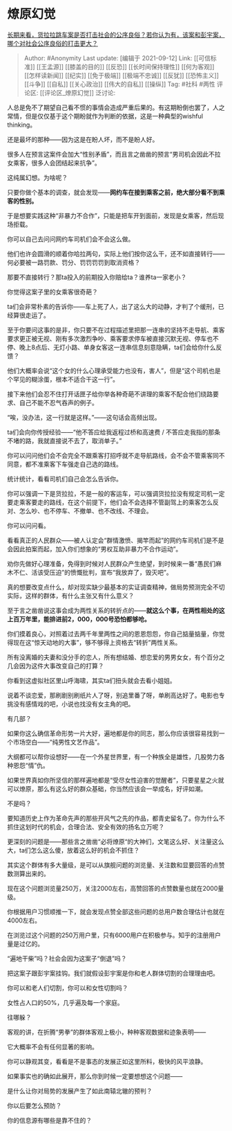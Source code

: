 # 燎原幻觉
[长期来看，货拉拉跳车案是否打击社会的公序良俗？若你认为有，该案和彭宇案，哪个对社会公序良俗的打击更大？](https://www.zhihu.com/question/448183600/answer/2116020337)

> Author: #Anonymity
> Last update: [编辑于 2021-09-12]
> Link: [[可信标准]] [[王孟源]] [[膝盖的目的]] [[反恐]] [[长时间保持理性]] [[何为客观]] [[怎样读新闻]] [[纪实]] [[免于极端]] [[极端不忠诚]] [[反犹]] [[恐怖主义]] [[斗争]] [[自私]] [[关心政治]] [[伟大的自私]] [[操纵]]
> Tag: #社科 #两性
> 评论区: [[评论区_燎原幻觉]]
> 泛讨论:

人总是免不了期望自己看不惯的事情会造成严重后果的。有这期盼倒也罢了，人之常情，但是仅仅基于这个期盼就作为判断的依据，这是一种典型的wishful thinking。

还是最坏的那种——因为这是在盼人坏，而不是盼人好。

很多人在预言这案件会加大“性别矛盾”，而且言之凿凿的预言“男司机会因此不拉女乘客，很多人会团结起来抗争”。

这纯属幻想。为啥呢？

只要你做个基本的调查，就会发现——**网约车在接到乘客之前，绝大部分看不到乘客的性别。**

于是想要实践这种“非暴力不合作”，只能是把车开到面前，发现是女乘客，然后现场拒载。

你可以自己去问问网约车司机们会不会这么做。

他们也许会圆滑的顺着你哈拉两句，实际上他们按你这么干，还不如直接转行——何必要被一路罚款、罚分、罚罚罚罚到取消资格？

那要不直接转行？那ta投入的前期投入你赔给ta？谁养ta一家老小？

你觉得这案子里的女乘客很奇葩？

ta们会非常朴素的告诉你——车上死了人，出了这么大的动静，才判了个缓刑，已经算很走运了。

至于你要问这事的是非，你只要不在过程描述里把那一连串的坚持不走导航、乘客要求更正被无视、刚有多次激烈争吵、乘客要求停车被直接沉默无视、停车也不停、晚上8点后、无灯小路、单身女客这一连串信息刻意隐瞒，ta们会给你什么反馈？

他们大概率会说“这个女的什么心理承受能力也没有，害人”，但是“这个司机也是个罕见的糊涂蛋，根本不适合干这一行”。

接下来他们会忍不住打开话匣子给你举各种奇葩不讲理的乘客不配合他们绕路要求、自己不能不忍气吞声的例子。

“唉，没办法，这一行就是这样。”——这句话会高频出现。

ta们会向你传授经验——“他不答应给我返程过桥和高速费 / 不答应走我指的那条不堵的路，我就直接说不去了，取消单子。”

你可以问问他们会不会完全不跟乘客打招呼就不走导航路线，会不会不管乘客同不同意，都不准乘客下车强走自己选的路线。

统计统计，看看司机们自己会怎么告诉你。

你可以强调一下是货拉拉，不是一般的客运车，可以强调货拉拉没有规定司机一定要走乘客要走的路线，在这个前提下，他们会不会选择不管副驾上的乘客怎么反对、怎么吵、也不停车、不撤单、也不改线、不理会。

你可以问问看。

看看真正的人民群众——被人认定会“群情激愤、揭竿而起”的网约车司机们是不是会因此拍案而起，加入你们想象的“男权互助非暴力不合作运动”。

劝你先做好心理准备，免得到时候对人民群众产生绝望，到时候来一番“愚民们麻木不仁、活该受压迫”的愤慨批判，宣布“我放弃了，毁灭吧”。

真的想要改变点什么，却对现实缺少最基本的实证调查精神，做局势预测完全不切实际，这样的群体，有什么主张又有什么意义？

至于言之凿凿说这事会成为两性关系的转折点的——**就这么个事，在两性相处的这上百万年里，能排进前2，000，000号恐怕都够呛。**

你们摸着良心，对照着过去两千年里两性之间的恩恩怨怨，你自己掂量掂量，你觉得现在这“惊天动地的大事”，够不够得上资格去“转折”两性关系。

所有没离婚的夫妻和没分手的恋人，所有想结婚、想恋爱的男男女女，有个百分之几会因为这件大事改变自己的打算？

你看到这虚拟社区里山呼海啸，其实ta们扭头就会去看小姐姐。

说着不谈恋爱，那刷剧别刷纸片人了呀，别追里番了呀，单刷高达好了。电影也专挑没有感情戏的吧，小说也找没有女主角的吧。

有几部？

如果你这么确信革命形势一片大好，遍地都是你的同志，那么你应该很容易找到一个市场空白——“纯男性文艺作品”。

大纲都可以帮你设想好——在一个外星世界里，有一个种族全是雄性，几股势力各种恩怨“情”仇。

如果世界真如你所坚信的那样遍地都是“受尽女性迫害的觉醒者”，只要星星之火就可以燎原，那么有这么好的群众基础，你当然应该会一举成名，好评如潮。

不是吗？

要知道历史上作为革命先声的那些开风气之先的作品，都青史留名了。你为什么不抓住这划时代的机会，合理合法、安全有效的扬名立万呢？

更深刻的问题是——那些言之凿凿“必将燎原“的大神们，文笔这么好、关注量这么大，ta们怎么这么傻，放着这么好的机会不抓住？

其实这个群体有多大量级，是可以从旗舰问题的浏览量、关注数和显要回答的点赞数测算出来的。

现在这个问题浏览量250万，关注2000左右，高赞回答的点赞数量也就在2000量级。

你根据用户习惯顺推一下，就会发现点赞全部这些问题的总用户数合理估计也就在4000左右。

在浏览过这个问题的250万用户里，只有6000用户在积极参与。知乎的注册用户量是过亿的。

“遍地干柴”吗？社会会因为这案子“倒退”吗？

把这案子跟彭宇案挂钩。我们就假设彭宇案是你和老人群体切割的合理理由吧。

你可以和老人们切割，你可以和女性切割吗？

女性占人口的50%，几乎遍及每一个家庭。

往哪躲？

客观的讲，在折腾“男拳”的群体客观上极小，种种客观数据和迹象表明——

它大概率不会有任何显著的影响。

你可以静观其变，看看是不是事态的发展正如这里所料，极快的风平浪静。

如果事实也的确如此展开，那么你到时候一定要想想这个问题——

是什么让你对局势的发展产生了如此南辕北辙的预判？

你以后要怎么预防？

你的信息源有哪些是靠不住的？
